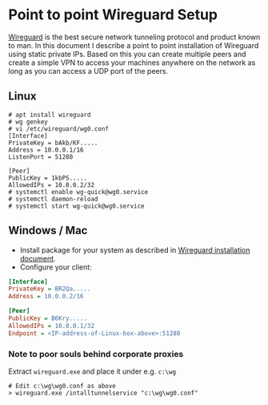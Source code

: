 # Point to point Wireguard Setup

[Wireguard](https://www.wireguard.com) is the best secure network tunneling protocol and product known to man.
In this document I describe a point to point installation of Wireguard using static private IPs.
Based on this you can create multiple peers and create a simple VPN to access your machines anywhere on the network
as long as you can access a UDP port of the peers.

## Linux
```shell
# apt install wireguard
# wg genkey
# vi /etc/wireguard/wg0.conf
[Interface]
PrivateKey = bAkb/KF.....
Address = 10.0.0.1/16
ListenPort = 51280

[Peer]
PublicKey = 1kbPS.....
AllowedIPs = 10.0.0.2/32
# systemctl enable wg-quick@wg0.service
# systemctl daemon-reload
# systemctl start wg-quick@wg0.service
```

## Windows / Mac
- Install package for your system as described in [Wireguard installation document](https://www.wireguard.com/install/).
- Configure your client:
```ini
[Interface]
PrivateKey = BR2Qa.....
Address = 10.0.0.2/16

[Peer]
PublicKey = B6Kry.....
AllowedIPs = 10.0.0.1/32
Endpoint = <IP-address-of-Linux-box-above>:51280
```

### Note to poor souls behind corporate proxies
Extract `wireguard.exe` and place it under e.g. `c:\wg`
```
# Edit c:\wg\wg0.conf as above
> wireguard.exe /intalltunnelservice "c:\wg\wg0.conf"
```

